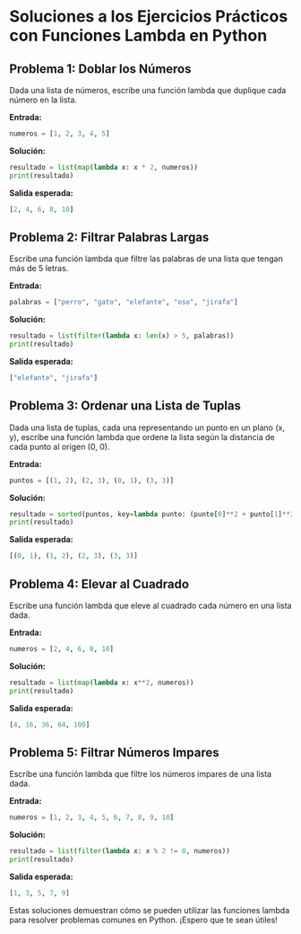 
# Soluciones a los Ejercicios Prácticos con Funciones Lambda en Python

## Problema 1: Doblar los Números
Dada una lista de números, escribe una función lambda que duplique cada número en la lista.

**Entrada:**
```python
numeros = [1, 2, 3, 4, 5]
```

**Solución:**
```python
resultado = list(map(lambda x: x * 2, numeros))
print(resultado)
```

**Salida esperada:**
```python
[2, 4, 6, 8, 10]
```

## Problema 2: Filtrar Palabras Largas
Escribe una función lambda que filtre las palabras de una lista que tengan más de 5 letras.

**Entrada:**
```python
palabras = ["perro", "gato", "elefante", "oso", "jirafa"]
```

**Solución:**
```python
resultado = list(filter(lambda x: len(x) > 5, palabras))
print(resultado)
```

**Salida esperada:**
```python
["elefante", "jirafa"]
```

## Problema 3: Ordenar una Lista de Tuplas
Dada una lista de tuplas, cada una representando un punto en un plano (x, y), escribe una función lambda que ordene la lista según la distancia de cada punto al origen (0, 0).

**Entrada:**
```python
puntos = [(1, 2), (2, 3), (0, 1), (3, 3)]
```

**Solución:**
```python
resultado = sorted(puntos, key=lambda punto: (punto[0]**2 + punto[1]**2)**0.5)
print(resultado)
```

**Salida esperada:**
```python
[(0, 1), (1, 2), (2, 3), (3, 3)]
```

## Problema 4: Elevar al Cuadrado
Escribe una función lambda que eleve al cuadrado cada número en una lista dada.

**Entrada:**
```python
numeros = [2, 4, 6, 8, 10]
```

**Solución:**
```python
resultado = list(map(lambda x: x**2, numeros))
print(resultado)
```

**Salida esperada:**
```python
[4, 16, 36, 64, 100]
```

## Problema 5: Filtrar Números Impares
Escribe una función lambda que filtre los números impares de una lista dada.

**Entrada:**
```python
numeros = [1, 2, 3, 4, 5, 6, 7, 8, 9, 10]
```

**Solución:**
```python
resultado = list(filter(lambda x: x % 2 != 0, numeros))
print(resultado)
```

**Salida esperada:**
```python
[1, 3, 5, 7, 9]
```

Estas soluciones demuestran cómo se pueden utilizar las funciones lambda para resolver problemas comunes en Python. ¡Espero que te sean útiles!
